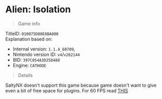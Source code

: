 # Alien: Isolation

> Game info

TitleID: `010075D00E8BA000`<br>
Explanation based on:
- Internal version: `1.1.4_60709`, 
- Nintendo version ID: `v4`/`v262144`
- BID: `397C054A3D25D488`
- Engine: `CATHODE`

> Details

SaltyNX doesn't support this game because game doesn't want to give even a bit of free space for plugins. For 60 FPS read [THIS](https://gbatemp.net/threads/alien-isolation-60-fps-enhanced-graphics-settings-more.553647/)
